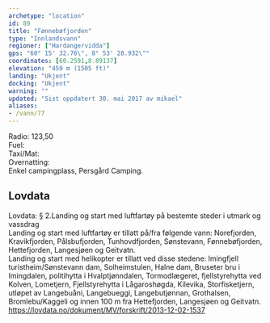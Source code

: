 ```yaml
---
archetype: "location"
id: 89
title: "Fønnebøfjorden"
type: "Innlandsvann"
regioner: ["Hardangervidda"]
gps: "60° 15' 32.76\", 8° 53' 28.932\""
coordinates: [60.2591,8.89137]
elevation: "459 m (1505 ft)"
landing: "Ukjent"
docking: "Ukjent"
warning: ""
updated: "Sist oppdatert 30. mai 2017 av mikael"
aliases:
- /vann/77
---
```


Radio: 123,50\
Fuel:\
Taxi/Mat:\
Overnatting:\
Enkel campingplass, Persgård Camping.

## Lovdata

Lovdata: § 2.Landing og start med luftfartøy på bestemte steder i utmark og vassdrag\
Landing og start med luftfartøy er tillatt på/fra følgende vann: Norefjorden, Kravikfjorden, Pålsbufjorden, Tunhovdfjorden, Sønstevann, Fønnebøfjorden, Hettefjorden, Langesjøen og Geitvatn.\
Landing og start med helikopter er tillatt ved disse stedene: Imingfjell turistheim/Sønstevann dam, Solheimstulen, Halne dam, Bruseter bru i Imingdalen, politihytta i Hvalptjønndalen, Tormodlægeret, fjellstyrehytta ved Kolven, Lometjern, Fjellstyrehytta i Lågaroshøgda, Kilevika, Storfisketjern, utløpet av Langebuåni, Langebueggi, Langebutjønnan, Grothalsen, Bromlebu/Kaggeli og innen 100 m fra Hettefjorden, Langesjøen og Geitvatn.\
https://lovdata.no/dokument/MV/forskrift/2013-12-02-1537
